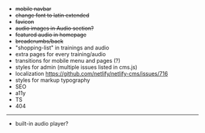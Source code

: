 * ~~mobile navbar~~
* ~~change font to latin extended~~
* ~~favicon~~
* ~~audio images in Audio section?~~
* ~~featured audio in homepage~~
* ~~breadcrumbs/back~~
* "shopping-list" in trainings and audio
* extra pages for every training/audio
* transitions for mobile menu and pages (?)
* styles for admin (multiple issues listed in cms.js)
* localization https://github.com/netlify/netlify-cms/issues/716
* styles for markup typography
* SEO
* a11y
* TS
* 404
---
* built-in audio player?
